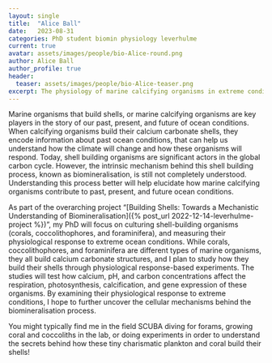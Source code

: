 ```yaml
---
layout: single
title:  "Alice Ball"
date:   2023-08-31
categories: PhD student biomin physiology leverhulme
current: true
avatar: assets/images/people/bio-Alice-round.png
author: Alice Ball
author_profile: true
header:
  teaser: assets/images/people/bio-Alice-teaser.png
excerpt: The physiology of marine calcifying organisms in extreme conditions.
---
```


Marine organisms that build shells, or marine calcifying organisms are key players in the story of our past, present, and future of ocean conditions.
When calcifying organisms build their calcium carbonate shells, they encode information about past ocean conditions, that can help us understand how the climate will change and how these organisms will respond.
Today, shell building organisms are significant actors in the global carbon cycle.
However, the intrinsic mechanism behind this shell building process, known as biomineralisation, is still not completely understood.
Understanding this process better will help elucidate how marine calcifying organisms contribute to past, present, and future ocean conditions.

As part of the overarching project “[Building Shells: Towards a Mechanistic Understanding of Biomineralisation]({% post_url 2022-12-14-leverhulme-project %})”, my PhD will focus on culturing shell-building organisms (corals, coccolithophores, and foraminifera), and measuring their physiological response to extreme ocean conditions.
While corals, coccolithophores, and foraminifera are different types of marine organisms, they all build calcium carbonate structures, and I plan to study how they build their shells through physiological response-based experiments.
The studies will test how calcium, pH, and carbon concentrations affect the respiration, photosynthesis, calcification, and gene expression of these organisms.
By examining their physiological response to extreme conditions, I hope to further uncover the cellular mechanisms behind the biomineralisation process.

You might typically find me in the field SCUBA diving for forams, growing coral and coccoliths in the lab, or doing experiments in order to understand the secrets behind how these tiny charismatic plankton and coral build their shells!
